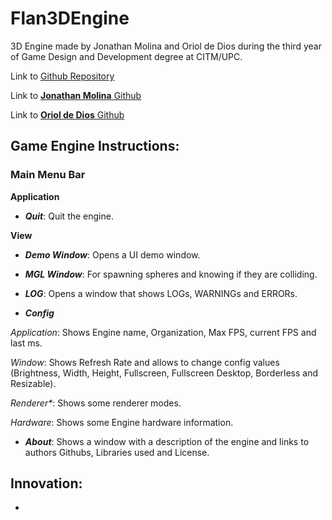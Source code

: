 # Flan3DEngine

3D Engine made by Jonathan Molina and Oriol de Dios during the third year of Game Design and Development degree at CITM/UPC.

Link to [Github Repository](https://github.com/FlanStudio/Flan3DEngine)

Link to [**Jonathan Molina** Github](https://github.com/Jony635)

Link to [**Oriol de Dios** Github](https://github.com/orioldedios)

## Game Engine Instructions:

### Main Menu Bar
 **Application**

* _**Quit**_: Quit the engine.

 **View**

* _**Demo Window**_: Opens a UI demo window.

* _**MGL Window**_: For spawning spheres and knowing if they are colliding.

* _**LOG**_: Opens a window that shows LOGs, WARNINGs and ERRORs.

* _**Config**_

 _Application_: Shows Engine name, Organization, Max FPS, current FPS and last ms.

 _Window_: Shows Refresh Rate and allows to change config values (Brightness, Width, Height, Fullscreen, Fullscreen Desktop, Borderless and Resizable).

 _Renderer*_: Shows some renderer modes.

 _Hardware_: Shows some Engine hardware information.

* _**About**_: Shows a window with a description of the engine and links to authors Githubs, Libraries used and License.

## Innovation:

- 


